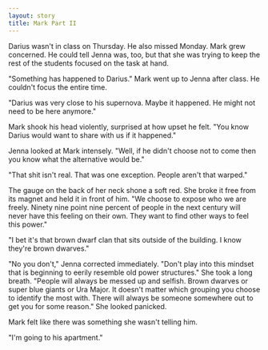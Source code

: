 ```yaml
---
layout: story
title: Mark Part II
---
```


Darius wasn't in class on Thursday. He also missed Monday. Mark grew concerned. He could tell Jenna was, too, but that she was trying to keep the rest of the students focused on the task at hand.

"Something has happened to Darius." Mark went up to Jenna after class. He couldn't focus the entire time.

"Darius was very close to his supernova. Maybe it happened. He might not need to be here anymore."

Mark shook his head violently, surprised at how upset he felt. "You know Darius would want to share with us if it happened."

Jenna looked at Mark intensely. "Well, if he didn't choose not to come then you know what the alternative would be."

"That shit isn't real. That was one exception. People aren't that warped."

The gauge on the back of her neck shone a soft red. She broke it free from its magnet and held it in front of him. "We choose to expose who we are freely. Ninety nine point nine percent of people in the next century will never have this feeling on their own. They want to find other ways to feel this power."

"I bet it's that brown dwarf clan that sits outside of the building. I know they're brown dwarves."

"No you don't," Jenna corrected immediately. "Don't play into this mindset that is beginning to eerily resemble old power structures." She took a long breath. "People will always be messed up and selfish. Brown dwarves or super blue giants or Ura Major. It doesn't matter which grouping you choose to identify the most with. There will always be someone somewhere out to get you for some reason." She looked panicked.

Mark felt like there was something she wasn't telling him.

"I'm going to his apartment."
